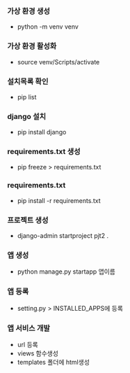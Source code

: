 ### 가상 환경 생성
- python -m venv venv

### 가상 환경 활성화
- source venv/Scripts/activate

### 설치목록 확인
- pip list

### django 설치
- pip install django

### requirements.txt 생성
- pip freeze > requirements.txt

### requirements.txt
- pip install -r requirements.txt

### 프로젝트 생성
- django-admin startproject pjt2 .

### 앱 생성
- python manage.py startapp 앱이름

### 앱 등록
- setting.py > INSTALLED_APPS에 등록

### 앱 서비스 개발
- url 등록
- views 함수생성
- templates 폴더에 html생성
